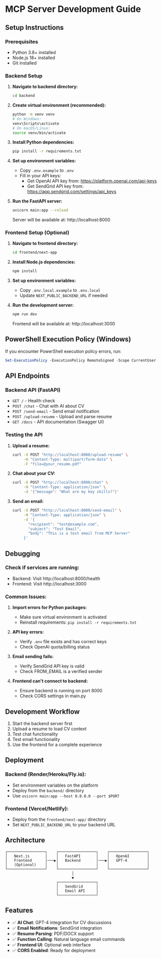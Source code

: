 # MCP Server Development Guide

## Setup Instructions

### Prerequisites

- Python 3.8+ installed
- Node.js 18+ installed
- Git installed

### Backend Setup

1. **Navigate to backend directory:**

   ```bash
   cd backend
   ```

2. **Create virtual environment (recommended):**

   ```bash
   python -m venv venv
   # On Windows:
   venv\Scripts\activate
   # On macOS/Linux:
   source venv/bin/activate
   ```

3. **Install Python dependencies:**

   ```bash
   pip install -r requirements.txt
   ```

4. **Set up environment variables:**

   - Copy `.env.example` to `.env`
   - Fill in your API keys:
     - Get OpenAI API key from: https://platform.openai.com/api-keys
     - Get SendGrid API key from: https://app.sendgrid.com/settings/api_keys

5. **Run the FastAPI server:**

   ```bash
   uvicorn main:app --reload
   ```

   Server will be available at: http://localhost:8000

### Frontend Setup (Optional)

1. **Navigate to frontend directory:**

   ```bash
   cd frontend/next-app
   ```

2. **Install Node.js dependencies:**

   ```bash
   npm install
   ```

3. **Set up environment variables:**

   - Copy `.env.local.example` to `.env.local`
   - Update `NEXT_PUBLIC_BACKEND_URL` if needed

4. **Run the development server:**

   ```bash
   npm run dev
   ```

   Frontend will be available at: http://localhost:3000

## PowerShell Execution Policy (Windows)

If you encounter PowerShell execution policy errors, run:

```powershell
Set-ExecutionPolicy -ExecutionPolicy RemoteSigned -Scope CurrentUser
```

## API Endpoints

### Backend API (FastAPI)

- `GET /` - Health check
- `POST /chat` - Chat with AI about CV
- `POST /send-email` - Send email notification
- `POST /upload-resume` - Upload and parse resume
- `GET /docs` - API documentation (Swagger UI)

### Testing the API

1. **Upload a resume:**

   ```bash
   curl -X POST "http://localhost:8000/upload-resume" \
        -H "Content-Type: multipart/form-data" \
        -F "file=@your_resume.pdf"
   ```

2. **Chat about your CV:**

   ```bash
   curl -X POST "http://localhost:8000/chat" \
        -H "Content-Type: application/json" \
        -d '{"message": "What are my key skills?"}'
   ```

3. **Send an email:**
   ```bash
   curl -X POST "http://localhost:8000/send-email" \
        -H "Content-Type: application/json" \
        -d '{
          "recipient": "test@example.com",
          "subject": "Test Email",
          "body": "This is a test email from MCP Server"
        }'
   ```

## Debugging

### Check if services are running:

- Backend: Visit http://localhost:8000/health
- Frontend: Visit http://localhost:3000

### Common Issues:

1. **Import errors for Python packages:**

   - Make sure virtual environment is activated
   - Reinstall requirements: `pip install -r requirements.txt`

2. **API key errors:**

   - Verify `.env` file exists and has correct keys
   - Check OpenAI quota/billing status

3. **Email sending fails:**

   - Verify SendGrid API key is valid
   - Check FROM_EMAIL is a verified sender

4. **Frontend can't connect to backend:**
   - Ensure backend is running on port 8000
   - Check CORS settings in main.py

## Development Workflow

1. Start the backend server first
2. Upload a resume to load CV context
3. Test chat functionality
4. Test email functionality
5. Use the frontend for a complete experience

## Deployment

### Backend (Render/Heroku/Fly.io):

- Set environment variables on the platform
- Deploy from the `backend/` directory
- Use `uvicorn main:app --host 0.0.0.0 --port $PORT`

### Frontend (Vercel/Netlify):

- Deploy from the `frontend/next-app/` directory
- Set `NEXT_PUBLIC_BACKEND_URL` to your backend URL

## Architecture

```
┌─────────────────┐    ┌─────────────────┐    ┌─────────────────┐
│   Next.js       │    │   FastAPI       │    │   OpenAI        │
│   Frontend      │───▶│   Backend       │───▶│   GPT-4         │
│   (Optional)    │    │                 │    │                 │
└─────────────────┘    └─────────────────┘    └─────────────────┘
                              │
                              ▼
                       ┌─────────────────┐
                       │   SendGrid      │
                       │   Email API     │
                       └─────────────────┘
```

## Features

- ✅ **AI Chat**: GPT-4 integration for CV discussions
- ✅ **Email Notifications**: SendGrid integration
- ✅ **Resume Parsing**: PDF/DOCX support
- ✅ **Function Calling**: Natural language email commands
- ✅ **Frontend UI**: Optional web interface
- ✅ **CORS Enabled**: Ready for deployment
